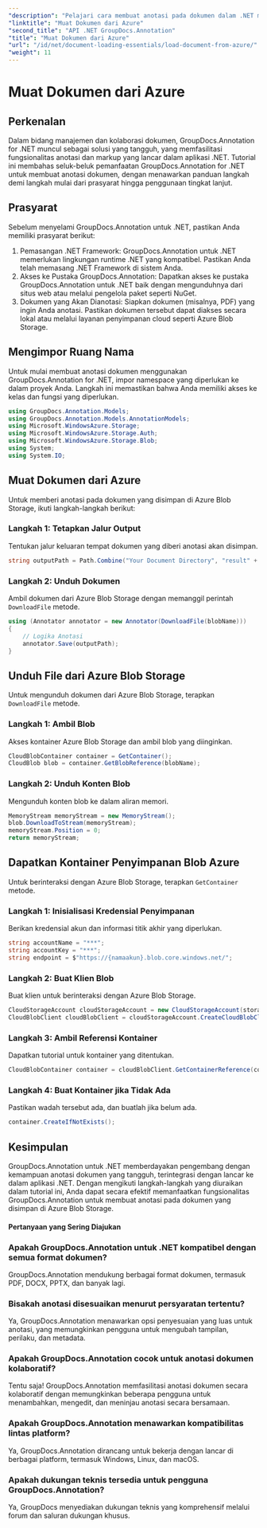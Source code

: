 ```yaml
---
"description": "Pelajari cara membuat anotasi pada dokumen dalam .NET menggunakan GroupDocs.Annotation. Tutorial langkah demi langkah untuk integrasi yang lancar dengan Azure Blob Storage."
"linktitle": "Muat Dokumen dari Azure"
"second_title": "API .NET GroupDocs.Annotation"
"title": "Muat Dokumen dari Azure"
"url": "/id/net/document-loading-essentials/load-document-from-azure/"
"weight": 11
---
```


# Muat Dokumen dari Azure

## Perkenalan
Dalam bidang manajemen dan kolaborasi dokumen, GroupDocs.Annotation for .NET muncul sebagai solusi yang tangguh, yang memfasilitasi fungsionalitas anotasi dan markup yang lancar dalam aplikasi .NET. Tutorial ini membahas seluk-beluk pemanfaatan GroupDocs.Annotation for .NET untuk membuat anotasi dokumen, dengan menawarkan panduan langkah demi langkah mulai dari prasyarat hingga penggunaan tingkat lanjut.
## Prasyarat
Sebelum menyelami GroupDocs.Annotation untuk .NET, pastikan Anda memiliki prasyarat berikut:
1. Pemasangan .NET Framework: GroupDocs.Annotation untuk .NET memerlukan lingkungan runtime .NET yang kompatibel. Pastikan Anda telah memasang .NET Framework di sistem Anda.
2. Akses ke Pustaka GroupDocs.Annotation: Dapatkan akses ke pustaka GroupDocs.Annotation untuk .NET baik dengan mengunduhnya dari situs web atau melalui pengelola paket seperti NuGet.
3. Dokumen yang Akan Dianotasi: Siapkan dokumen (misalnya, PDF) yang ingin Anda anotasi. Pastikan dokumen tersebut dapat diakses secara lokal atau melalui layanan penyimpanan cloud seperti Azure Blob Storage.

## Mengimpor Ruang Nama
Untuk mulai membuat anotasi dokumen menggunakan GroupDocs.Annotation for .NET, impor namespace yang diperlukan ke dalam proyek Anda. Langkah ini memastikan bahwa Anda memiliki akses ke kelas dan fungsi yang diperlukan.
```csharp
using GroupDocs.Annotation.Models;
using GroupDocs.Annotation.Models.AnnotationModels;
using Microsoft.WindowsAzure.Storage;
using Microsoft.WindowsAzure.Storage.Auth;
using Microsoft.WindowsAzure.Storage.Blob;
using System;
using System.IO;
```

## Muat Dokumen dari Azure
Untuk memberi anotasi pada dokumen yang disimpan di Azure Blob Storage, ikuti langkah-langkah berikut:
### Langkah 1: Tetapkan Jalur Output
Tentukan jalur keluaran tempat dokumen yang diberi anotasi akan disimpan.
```csharp
string outputPath = Path.Combine("Your Document Directory", "result" + Path.GetExtension("input.pdf"));
```
### Langkah 2: Unduh Dokumen
Ambil dokumen dari Azure Blob Storage dengan memanggil perintah `DownloadFile` metode.
```csharp
using (Annotator annotator = new Annotator(DownloadFile(blobName)))
{
    // Logika Anotasi
    annotator.Save(outputPath);
}
```
## Unduh File dari Azure Blob Storage
Untuk mengunduh dokumen dari Azure Blob Storage, terapkan `DownloadFile` metode.
### Langkah 1: Ambil Blob
Akses kontainer Azure Blob Storage dan ambil blob yang diinginkan.
```csharp
CloudBlobContainer container = GetContainer();
CloudBlob blob = container.GetBlobReference(blobName);
```
### Langkah 2: Unduh Konten Blob
Mengunduh konten blob ke dalam aliran memori.
```csharp
MemoryStream memoryStream = new MemoryStream();
blob.DownloadToStream(memoryStream);
memoryStream.Position = 0;
return memoryStream;
```
## Dapatkan Kontainer Penyimpanan Blob Azure
Untuk berinteraksi dengan Azure Blob Storage, terapkan `GetContainer` metode.
### Langkah 1: Inisialisasi Kredensial Penyimpanan
Berikan kredensial akun dan informasi titik akhir yang diperlukan.
```csharp
string accountName = "***";
string accountKey = "***";
string endpoint = $"https://{namaakun}.blob.core.windows.net/";
```
### Langkah 2: Buat Klien Blob
Buat klien untuk berinteraksi dengan Azure Blob Storage.
```csharp
CloudStorageAccount cloudStorageAccount = new CloudStorageAccount(storageCredentials, new Uri(endpoint), null, null, null);
CloudBlobClient cloudBlobClient = cloudStorageAccount.CreateCloudBlobClient();
```
### Langkah 3: Ambil Referensi Kontainer
Dapatkan tutorial untuk kontainer yang ditentukan.
```csharp
CloudBlobContainer container = cloudBlobClient.GetContainerReference(containerName);
```
### Langkah 4: Buat Kontainer jika Tidak Ada
Pastikan wadah tersebut ada, dan buatlah jika belum ada.
```csharp
container.CreateIfNotExists();
```

## Kesimpulan
GroupDocs.Annotation untuk .NET memberdayakan pengembang dengan kemampuan anotasi dokumen yang tangguh, terintegrasi dengan lancar ke dalam aplikasi .NET. Dengan mengikuti langkah-langkah yang diuraikan dalam tutorial ini, Anda dapat secara efektif memanfaatkan fungsionalitas GroupDocs.Annotation untuk membuat anotasi pada dokumen yang disimpan di Azure Blob Storage.
#### Pertanyaan yang Sering Diajukan
### Apakah GroupDocs.Annotation untuk .NET kompatibel dengan semua format dokumen?
GroupDocs.Annotation mendukung berbagai format dokumen, termasuk PDF, DOCX, PPTX, dan banyak lagi.
### Bisakah anotasi disesuaikan menurut persyaratan tertentu?
Ya, GroupDocs.Annotation menawarkan opsi penyesuaian yang luas untuk anotasi, yang memungkinkan pengguna untuk mengubah tampilan, perilaku, dan metadata.
### Apakah GroupDocs.Annotation cocok untuk anotasi dokumen kolaboratif?
Tentu saja! GroupDocs.Annotation memfasilitasi anotasi dokumen secara kolaboratif dengan memungkinkan beberapa pengguna untuk menambahkan, mengedit, dan meninjau anotasi secara bersamaan.
### Apakah GroupDocs.Annotation menawarkan kompatibilitas lintas platform?
Ya, GroupDocs.Annotation dirancang untuk bekerja dengan lancar di berbagai platform, termasuk Windows, Linux, dan macOS.
### Apakah dukungan teknis tersedia untuk pengguna GroupDocs.Annotation?
Ya, GroupDocs menyediakan dukungan teknis yang komprehensif melalui forum dan saluran dukungan khusus.